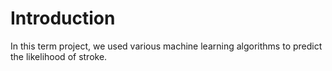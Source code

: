 # Introduction

In this term project, we used various machine learning algorithms to predict the likelihood of stroke.
